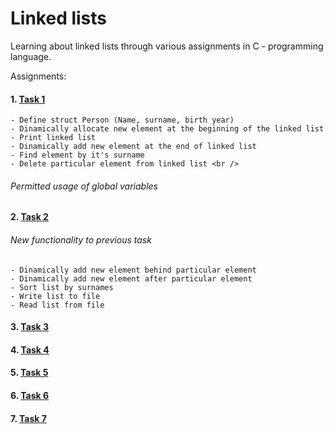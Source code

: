 # Linked lists

Learning about linked lists through various assignments in C - programming language.

Assignments:
#### 1. [Task 1](Task_1/Task_1.c)
    - Define struct Person (Name, surname, birth year)
    - Dinamically allocate new element at the beginning of the linked list
    - Print linked list
    - Dinamically add new element at the end of linked list
    - Find element by it's surname
    - Delete particular element from linked list <br />
###### *Permitted usage of global variables*

#### 2. [Task 2](task_2/task_2.c)
###### *New functionality to previous task*
    - Dinamically add new element behind particular element
    - Dinamically add new element after particular element
    - Sort list by surnames
    - Write list to file
    - Read list from file

#### 3. [Task 3](task_3/README.md)
#### 4. [Task 4](task_4/README.md)
#### 5. [Task 5](task_5/README.md)
#### 6. [Task 6](taks_6/README.md)
#### 7. [Task 7](task_7/README.md)
